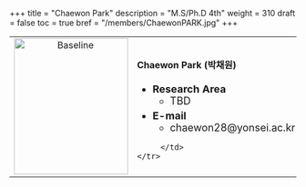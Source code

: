 +++
title = "Chaewon Park"
description = "M.S/Ph.D 4th"
weight = 310
draft = false
toc = true
bref = "/members/ChaewonPARK.jpg"
+++

<table>
    <tr>
       <td width="280" align="center" valign="top">
          <img alt="Baseline" width="200px" height="240" src="/members/ChaewonPARK.jpg">
       </td>
       <td>
            <h4>Chaewon Park (박채원)</h4>
            <ul class="member_info">
                <li style="font-size: 18px"><b>Research Area</b>
                    <ul class="interest">
                        <li style="margin-bottom: 5px">TBD</li>
                    </ul>
                </li>
                <li style="font-size: 18px"><b>E-mail</b>
                    <ul>
                        <li style="margin-bottom: 5px">chaewon28@yonsei.ac.kr</li>
                    </ul>
                </li>
            </ul>
            
         </td>
    </tr>
</table>